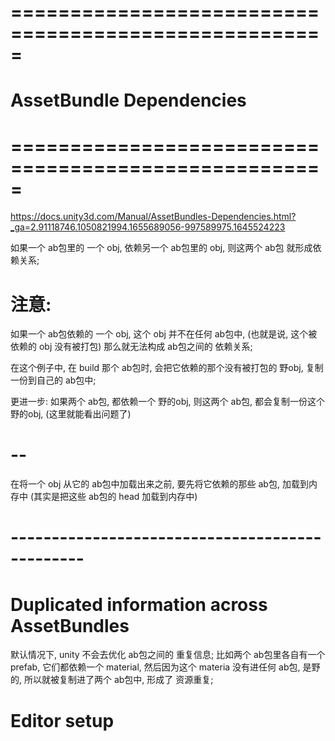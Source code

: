 # ===================================================== #
#          AssetBundle Dependencies
# ===================================================== #

https://docs.unity3d.com/Manual/AssetBundles-Dependencies.html?_ga=2.91118746.1050821994.1655689056-997589975.1645524223


如果一个 ab包里的 一个 obj, 依赖另一个 ab包里的 obj, 则这两个 ab包 就形成依赖关系;

# 注意:
如果一个 ab包依赖的 一个 obj, 这个 obj 并不在任何 ab包中, (也就是说, 这个被依赖的 obj 没有被打包) 那么就无法构成 ab包之间的 依赖关系;

在这个例子中, 在 build 那个 ab包时, 会把它依赖的那个没有被打包的 野obj, 复制一份到自己的 ab包中;

更进一步:
如果两个 ab包, 都依赖一个 野的obj, 则这两个 ab包, 都会复制一份这个 野的obj, (这里就能看出问题了)

# --
在将一个 obj 从它的 ab包中加载出来之前, 要先将它依赖的那些 ab包, 加载到内存中 (其实是把这些 ab包的 head 加载到内存中)


# ----------------------------------------------- #
#   Duplicated information across AssetBundles
默认情况下, unity 不会去优化 ab包之间的 重复信息; 比如两个 ab包里各自有一个 prefab, 它们都依赖一个 material, 然后因为这个 materia 没有进任何 ab包, 是野的, 所以就被复制进了两个 ab包中, 形成了 资源重复;

#  Editor setup
































